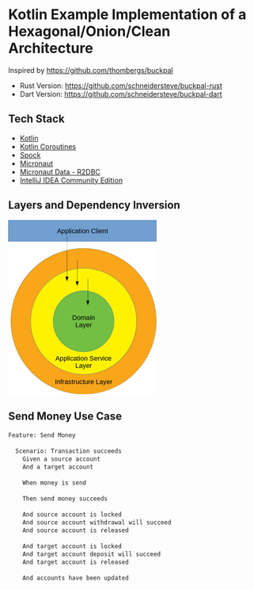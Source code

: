 # Kotlin Example Implementation of a Hexagonal/Onion/Clean Architecture

Inspired by https://github.com/thombergs/buckpal

- Rust Version: https://github.com/schneidersteve/buckpal-rust
- Dart Version: https://github.com/schneidersteve/buckpal-dart

## Tech Stack

* [Kotlin](https://kotlinlang.org)
* [Kotlin Coroutines](https://kotlinlang.org/docs/coroutines-overview.html)
* [Spock](https://github.com/spockframework/spock)
* [Micronaut](https://micronaut.io)
* [Micronaut Data - R2DBC](https://micronaut-projects.github.io/micronaut-data/latest/guide/#dbc)
* [IntelliJ IDEA Community Edition](https://www.jetbrains.com/idea/download)

## Layers and Dependency Inversion

![Dependency Inversion](di.png)

## Send Money Use Case

```gherkin
Feature: Send Money

  Scenario: Transaction succeeds
    Given a source account
    And a target account

    When money is send

    Then send money succeeds

    And source account is locked
    And source account withdrawal will succeed
    And source account is released

    And target account is locked
    And target account deposit will succeed
    And target account is released

    And accounts have been updated
```
